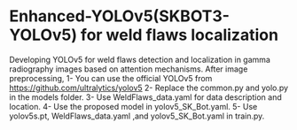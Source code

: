 # Enhanced-YOLOv5(SKBOT3-YOLOv5) for weld flaws localization
Developing YOLOv5 for weld flaws detection and localization in gamma radiography images based on attention mechanisms.
After image preprocessing,
1- You can use the official YOLOv5 from https://github.com/ultralytics/yolov5
2- Replace the common.py and yolo.py in the models folder.
3- Use WeldFlaws_data.yaml for data description and location. 
4- Use the proposed model in yolov5_SK_Bot.yaml.
5- Use yolov5s.pt, WeldFlaws_data.yaml ,and yolov5_SK_Bot.yaml in train.py.
